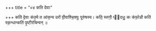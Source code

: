 +++
title = "०४ कति देवाः"

+++
कति॑ दे॒वाः क॑त॒मे त आ॑स॒न्य उरो॑ ग्री॒वाश्चि॒क्युः पूरु॑षस्य। कति॒ स्तनौ॒ व्य᳡दधुः॒ कः क॑फो॒डौ कति॑ स्क॒न्धान्कति॑ पृ॒ष्टीर॑चिन्वन् ॥